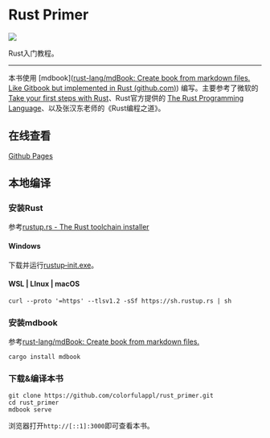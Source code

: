 # Rust Primer

![](https://travis-ci.com/colorfulappl/rust_primer.svg)

Rust入门教程。

---

本书使用 [mdbook]([rust-lang/mdBook: Create book from markdown files. Like Gitbook but implemented in Rust (github.com)](https://github.com/rust-lang/mdBook)) 编写。主要参考了微软的 [Take your first steps with Rust](https://docs.microsoft.com/zh-cn/learn/paths/rust-first-steps/)、Rust官方提供的 [The Rust Programming Language](https://doc.rust-lang.org/book/)、以及张汉东老师的《Rust编程之道》。

## 在线查看

[Github Pages](https://colorfulappl.github.io/rust_primer/)

## 本地编译

### 安装Rust

参考[rustup.rs - The Rust toolchain installer](https://rustup.rs/)

#### Windows

下载并运行[rustup‑init.exe](https://win.rustup.rs/x86_64)。

#### WSL | LInux | macOS

```shell
curl --proto '=https' --tlsv1.2 -sSf https://sh.rustup.rs | sh
```

### 安装mdbook

参考[rust-lang/mdBook: Create book from markdown files.](https://github.com/rust-lang/mdBook)

```shell
cargo install mdbook
```

### 下载&编译本书

```shell
git clone https://github.com/colorfulappl/rust_primer.git
cd rust_primer
mdbook serve
```

浏览器打开`http://[::1]:3000`即可查看本书。

